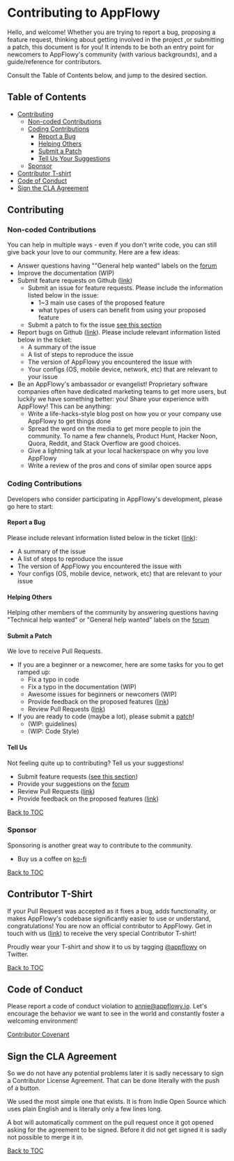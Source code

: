 # Contributing to AppFlowy 

Hello, and welcome! Whether you are trying to report a bug, proposing a feature request,  thinking about getting involved in the project ,or submitting a patch, this document is for you! It intends to be both an entry point for newcomers to AppFlowy's community (with various backgrounds), and a guide/reference for contributors. 

Consult the Table of Contents below, and jump to the desired section.

## Table of Contents
- [Contributing](#contributing)
  - [Non-coded Contributions](#non-coded-contributions)
  - [Coding Contributions](#coding-contributions)
    - [Report a Bug](#report-a-bug)
    - [Helping Others](#helping-others)
    - [Submit a Patch](#submit-a-patch)
    - [Tell Us Your Suggestions](#tell-us)
  - [Sponsor](#sponsor)
- [Contributor T-shirt](#contributor-t-shirt)
- [Code of Conduct](#code-of-conduct)
- [Sign the CLA Agreement](#sign-the-cla-agreement)


## Contributing

### Non-coded Contributions

You can help in multiple ways - even if you don't write code, you can still give back your love to our community. Here are a few ideas:

- Answer questions having ""General help wanted" labels on the [forum](https://github.com/AppFlowy-IO/appflowy/discussions)
- Improve the documentation (WIP)
- Submit feature requests on Github ([link](https://github.com/AppFlowy-IO/appflowy/issues))
    - Submit an issue for feature requests. Please include the information listed below in the issue:
        - 1~3 main use cases of the proposed feature
        - what types of users can benefit from using your proposed feature
    - Submit a patch to fix the issue [see this section](#submit-a-patch)
- Report bugs on Github ([link](https://github.com/AppFlowy-IO/appflowy/issues)). Please include relevant information listed below in the ticket:
    - A summary of the issue
    - A list of steps to reproduce the issue
    - The version of AppFlowy you encountered the issue with
    - Your configs (OS, mobile device, network, etc) that are relevant to your issue
- Be an AppFlowy's ambassador or evangelist! Proprietary software companies often have dedicated marketing teams to get more users, but luckily we have something better: you! Share your experience with AppFlowy! This can be anything:
    - Write a life-hacks-style blog post on how you or your company use AppFlowy to get things done
    - Spread the word on the media to get more people to join the community. To name a few channels, Product Hunt, Hacker Noon, Quora, Reddit, and Stack Overflow are good choices.
    - Give a lightning talk at your local hackerspace on why you love AppFlowy
    - Write a review of the pros and cons of similar open source apps

### Coding Contributions

Developers who consider participating in AppFlowy's development, please go here to start:

#### Report a Bug

Please include relevant information listed below in the ticket ([link](https://github.com/AppFlowy-IO/appflowy/issues)):
- A summary of the issue
- A list of steps to reproduce the issue
- The version of AppFlowy you encountered the issue with
- Your configs (OS, mobile device, network, etc) that are relevant to your issue
   
#### Helping Others

Helping other members of the community by answering questions having "Technical help wanted" or "General help wanted" labels on the [forum](https://github.com/AppFlowy-IO/appflowy/discussions)

#### Submit a Patch

We love to receive Pull Requests.
- If you are a beginner or a newcomer, here are some tasks for you to get ramped up:
    - Fix a typo in code
    - Fix a typo in the documentation (WIP)
    - Awesome issues for beginners or newcomers (WIP)
    - Provide feedback on the proposed features ([link](https://github.com/AppFlowy-IO/appflowy/issues))
    - Review Pull Requests ([link](https://github.com/AppFlowy-IO/appflowy/pulls))
- If you are ready to code (maybe a lot), please submit a [patch](https://github.com/AppFlowy-IO/appflowy/pulls)!
    - (WIP: guidelines)
    - (WIP: Code Style)

#### Tell Us

Not feeling quite up to contributing? Tell us your suggestions!
- Submit feature requests ([see this section](#non-coded-contributions))
- Provide your suggestions on the [forum](https://github.com/AppFlowy-IO/appflowy/discussions)
- Review Pull Requests ([link](https://github.com/AppFlowy-IO/appflowy/pulls))
- Provide feedback on the proposed features ([link](https://github.com/AppFlowy-IO/appflowy/issues))

[Back to TOC](#table-of-contents)


### Sponsor

Sponsoring is another great way to contribute to the community. 
- Buy us a coffee on [ko-fi](https://ko-fi.com/appflowy)

[Back to TOC](#table-of-contents)


## Contributor T-Shirt

If your Pull Request was accepted as it fixes a bug, adds functionality, or makes AppFlowy's codebase significantly easier to use or understand, congratulations! You are now an official contributor to AppFlowy. Get in touch with us ([link](https://tally.so/r/mKP5z3)) to receive the very special Contributor T-shirt!

Proudly wear your T-shirt and show it to us by tagging [@appflowy](https://twitter.com/appflowy) on Twitter.

[Back to TOC](#table-of-contents)

## Code of Conduct

Please report a code of conduct violation to annie@appflowy.io.
Let's encourage the behavior we want to see in the world and constantly foster a welcoming environment!

[Contributor Covenant](https://www.contributor-covenant.org/version/2/0/code_of_conduct/)

## Sign the CLA Agreement

So we do not have any potential problems later it is sadly necessary to sign a Contributor License Agreement. That can be done literally with the push of a button.

We used the most simple one that exists. It is from Indie Open Source which uses plain English and is literally only a few lines long.

A bot will automatically comment on the pull request once it got opened asking for the agreement to be signed. Before it did not get signed it is sadly not possible to merge it in.

[Back to TOC](#table-of-contents)
